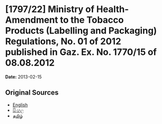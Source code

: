 # [1797/22] Ministry of Health- Amendment to the Tobacco Products (Labelling and Packaging) Regulations, No. 01 of 2012 published in Gaz. Ex. No. 1770/15 of 08.08.2012

**Date:** 2013-02-15

## Original Sources

- [English](https://documents.gov.lk/view/extra-gazettes/2013/2/1797-22_E.pdf)
- [සිංහල](https://documents.gov.lk/view/extra-gazettes/2013/2/1797-22_S.pdf)
- [தமிழ்](https://documents.gov.lk/view/extra-gazettes/2013/2/1797-22_T.pdf)
